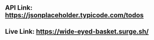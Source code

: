 ## API Link: https://jsonplaceholder.typicode.com/todos



## Live Link: https://wide-eyed-basket.surge.sh/


 
 

